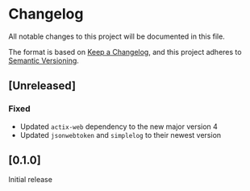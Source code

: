 # Changelog
All notable changes to this project will be documented in this file.

The format is based on [Keep a Changelog](https://keepachangelog.com/en/1.0.0/),
and this project adheres to [Semantic Versioning](https://semver.org/spec/v2.0.0.html).

## [Unreleased]

### Fixed

- Updated `actix-web` dependency to the new major version 4
- Updated `jsonwebtoken` and `simplelog` to their newest version

## [0.1.0]

Initial release